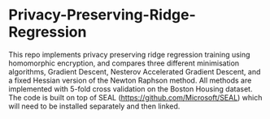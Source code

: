 # Privacy-Preserving-Ridge-Regression

This repo implements privacy preserving ridge regression training using homomorphic encryption, and compares three different minimisation algorithms, Gradient Descent, Nesterov Accelerated Gradient Descent, and a fixed Hessian version of the Newton Raphson method. All methods are implemented with 5-fold cross validation on the Boston Housing dataset. The code is built on top of SEAL (https://github.com/Microsoft/SEAL) which will need to be installed separately and then linked.
